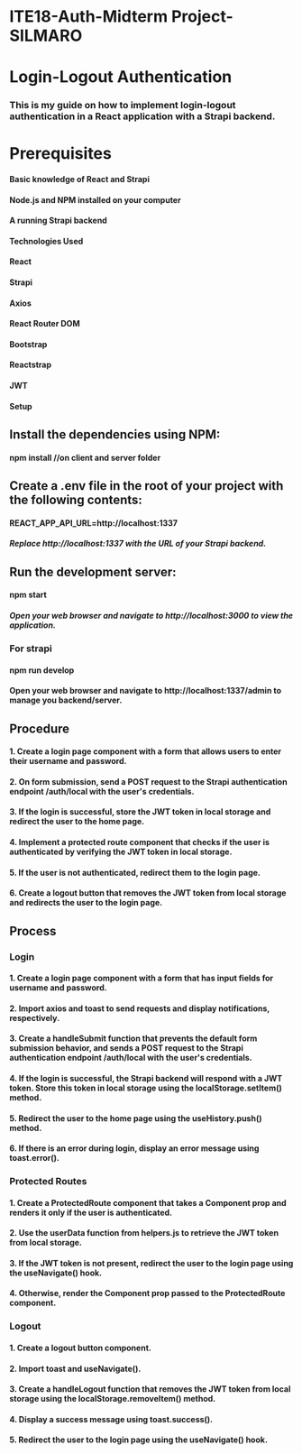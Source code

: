# ITE18-Auth-Midterm Project-SILMARO
# Login-Logout Authentication

### This is my guide on how to implement login-logout authentication in a React application with a Strapi backend.

# Prerequisites

#### Basic knowledge of React and Strapi
#### Node.js and NPM installed on your computer
#### A running Strapi backend
#### Technologies Used
#### React
#### Strapi
#### Axios
#### React Router DOM
#### Bootstrap
#### Reactstrap
#### JWT
#### Setup

## Install the dependencies using NPM:

#### npm install //on client and server folder

## Create a .env file in the root of your project with the following contents:

#### REACT_APP_API_URL=http://localhost:1337
##### Replace http://localhost:1337 with the URL of your Strapi backend.

## Run the development server:

#### npm start
##### Open your web browser and navigate to http://localhost:3000 to view the application.

### For strapi

#### npm run develop
#### Open your web browser and navigate to http://localhost:1337/admin to manage you backend/server.

## Procedure

#### 1. Create a login page component with a form that allows users to enter their username and password.
#### 2. On form submission, send a POST request to the Strapi authentication endpoint /auth/local with the user's credentials.
#### 3. If the login is successful, store the JWT token in local storage and redirect the user to the home page.
#### 4. Implement a protected route component that checks if the user is authenticated by verifying the JWT token in local storage.
#### 5. If the user is not authenticated, redirect them to the login page.
#### 6. Create a logout button that removes the JWT token from local storage and redirects the user to the login page.

## Process

### Login

#### 1. Create a login page component with a form that has input fields for username and password.
#### 2. Import axios and toast to send requests and display notifications, respectively.
#### 3. Create a handleSubmit function that prevents the default form submission behavior, and sends a POST request to the Strapi authentication endpoint /auth/local with the user's credentials.
#### 4. If the login is successful, the Strapi backend will respond with a JWT token. Store this token in local storage using the localStorage.setItem() method.
#### 5. Redirect the user to the home page using the useHistory.push() method.
#### 6. If there is an error during login, display an error message using toast.error().

### Protected Routes

#### 1. Create a ProtectedRoute component that takes a Component prop and renders it only if the user is authenticated.
#### 2. Use the userData function from helpers.js to retrieve the JWT token from local storage.
#### 3. If the JWT token is not present, redirect the user to the login page using the useNavigate() hook.
#### 4. Otherwise, render the Component prop passed to the ProtectedRoute component.

### Logout

#### 1. Create a logout button component.
#### 2. Import toast and useNavigate().
#### 3. Create a handleLogout function that removes the JWT token from local storage using the localStorage.removeItem() method.
#### 4. Display a success message using toast.success().
#### 5. Redirect the user to the login page using the useNavigate() hook.
